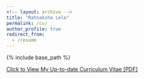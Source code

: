 ```yaml
---
<!-- layout: archive -->
title: "Ratnaksha Lele"
permalink: /cv/
author_profile: true
redirect_from:
  - /resume
---
```


{% include base_path %}

[Click to View My Up-to-date Curriculum Vitae [PDF]](http://ratnaksha.github.io/files/rlele_cv.pdf)

<!-- <embed src="http://ratnaksha.github.io/files/rlele_cv.pdf" width="650" height="1800" type='application/pdf'> -->
